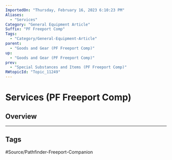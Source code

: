 ```yaml
---
ImportedOn: "Thursday, February 16, 2023 6:10:23 PM"
Aliases:
  - "Services"
Category: "General Equipment Article"
Suffix: "PF Freeport Comp"
Tags:
  - "Category/General-Equipment-Article"
parent:
  - "Goods and Gear (PF Freeport Comp)"
up:
  - "Goods and Gear (PF Freeport Comp)"
prev:
  - "Special Substances and Items (PF Freeport Comp)"
RWtopicId: "Topic_11249"
---
```

# Services (PF Freeport Comp)
## Overview

---
## Tags
#Source/Pathfinder-Freeport-Companion

